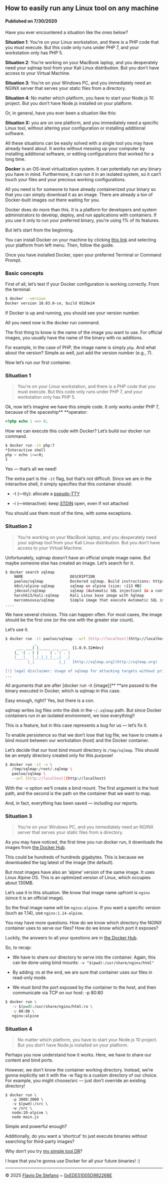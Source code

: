 ## How to easily run any Linux tool on any machine

#### Published on 7/30/2020




Have you ever encountered a situation like the ones below?

**Situation 1**: You’re on your Linux workstation, and there is a PHP code that you must execute. But this code only runs under PHP 7, and your workstation only has PHP 5.

**Situation 2**: You’re working on your MacBook laptop, and you desperately need your sqlmap tool from your Kali Linux distribution. But you don’t have access to your Virtual Machine.

**Situation 3**: You’re on your Windows PC, and you immediately need an NGINX server that serves your static files from a directory.

**Situation 4**: No matter which platform, you have to start your Node.js 10 project. But you don’t have Node.js installed on your platform.

Or, in general, have you ever been a situation like this:

**Situation X:** you are on one platform, and you immediately need a specific Linux tool, without altering your configuration or installing additional software.

All these situations can be easily solved with a single tool you may have already heard about. It works without messing up your computer by installing additional software, or editing configurations that worked for a long time.

**Docker** is an OS-level virtualization system. It can potentially run any binary you have in mind. Furthermore, it can run it in an isolated system, so it can’t touch your files and your precious working configurations.

All you need is for someone to have already containerized your binary so that you can simply download it as an image. There are already a ton of Docker-built images out there waiting for you.

Docker does do more than this. It is a platform for developers and system administrators to develop, deploy, and run applications with containers. If you use it only to run your preferred binary, you’re using 1% of its features.

But let’s start from the beginning.

You can install Docker on your machine by clicking [this link](https://docs.docker.com/install/overview/) and selecting your platform from left menu. Then, follow the guide.

Once you have installed Docker, open your preferred Terminal or Command Prompt.

### Basic concepts

First of all, let’s test if your Docker configuration is working correctly. From the terminal:

```bash
$ docker --version
Docker version 18.03.0-ce, build 0520e24
```

If Docker is up and running, you should see your version number.

All you need now is the docker run command.

The first thing to know is the name of the image you want to use. For official images, you usually have the name of the binary with no additions.

For example, in the case of PHP, the image name is simply `php`. And what about the version? Simple as well, just add the version number (e.g., 7).

Now let’s run our first container.

### Situation 1

> You’re on your Linux workstation, and there is a PHP code that you must execute. But this code only runs under PHP 7, and your workstation only has PHP 5.

Ok, now let’s imagine we have this simple code. It only works under PHP 7, because of the spaceship** **operator:

```php
<?php echo 1 <=> 0;
```

How we can execute this code with Docker? Let’s build our docker run command.

```bash
$ docker run -it php:7
*Interactive shell
php > echo 1<=>0;
1
```

Yes — that’s all we need!

The extra part is the `-it` flag, but that’s not difficult. Since we are in the interactive shell, it simply specifies that this container should:

* -t (—tty): allocate a [pseudo-TTY](https://unix.stackexchange.com/questions/21147/what-are-pseudo-terminals-pty-tty)

* -i (—interactive): keep [STDIN](https://en.wikipedia.org/wiki/Standard_streams) open, even if not attached

You should use them most of the time, with some exceptions.

### Situation 2

> You’re working on your MacBook laptop, and you desperately need your sqlmap tool from your Kali Linux distribution. But you don’t have access to your Virtual Machine.

Unfortunately, sqlmap doesn’t have an official simple image name. But maybe someone else has created an image. Let’s search for it.

```bash
$ docker search sqlmap
    NAME                     DESCRIPTION                                     STARS               OFFICIAL            AUTOMATED
    paoloo/sqlmap            Dockered sqlmap. Build instructions: https:/…   6
    k0st/alpine-sqlmap       sqlmap on alpine (size: ~113 MB)                3                                       [OK]
    jdecool/sqlmap           sqlmap (Automatic SQL injection) in a contai…   2                                       [OK]
    harshk13/kali-sqlmap     Kali Linux base image with Sqlmap               1
    marcomsousa/sqlmap       Simple image that execute Automatic SQL inje…   1                                       [OK]
....
```

We have several choices. This can happen often. For most cases, the image should be the first one (or the one with the greater star count).

Let’s use it.

```bash
$ docker run -it paoloo/sqlmap --url [http://localhost](http://localhost)
             _
     ___ ___| |_____ ___ ___  {1.0.9.32#dev}
    |_ -| . | |     | .'| . |
    |___|_  |_|_|_|_|__,|  _|
          |_|           |_|   [http://sqlmap.org](http://sqlmap.org)

[!] legal disclaimer: Usage of sqlmap for attacking targets without prior mutual consent is illegal. It is the end user's responsibility to obey all applicable local, state and federal laws. Developers assume no liability and are not responsible for any misuse or damage caused by this program.
...
```

All arguments that are after [docker run -it {image}]** **are passed to the binary executed in Docker, which is sqlmap in this case.

Easy enough, right? Yes, but there is a con.

sqlmap writes log files onto the disk in the `~/.sqlmap` path. But since Docker containers run in an isolated environment, we lose everything!!

This is a feature, but in this case represents a bug for us — let’s fix it.

To enable persistence so that we don’t lose that log file, we have to create a bind mount between our workstation (host) and the Docker container.

Let’s decide that our host bind mount directory is `/tmp/sqlmap`. This should be an empty directory created only for this purpose!

```bash
$ docker run -it -v \
   /tmp/sqlmap:/root/.sqlmap \
   paoloo/sqlmap \
   --url [http://localhost](http://localhost)
```

With the -v option we’ll create a bind mount. The first argument is the host path, and the second is the path on the container that we want to map.

And, in fact, everything has been saved — including our reports.

### Situation 3

> You’re on your Windows PC, and you immediately need an NGINX server that serves your static files from a directory.

As you may have noticed, the first time you run docker run, it downloads the images from [the Docker Hub](https://hub.docker.com).

This could be hundreds of hundreds gigabytes. This is because we downloaded the tag latest of the image (the default).

But most images have also an ‘alpine’ version of the same image. It uses Linux Alpine OS. This is an optimized version of Linux, which occupies about 130MB.

Let’s use it in this situation. We know that image name upfront is `nginx` (since it is an official image).

So the final image name will be `nginx:alpine`. If you want a specific version (such as 1.14), use `nginx:1.14-alpine`.

You may have more questions. How do we know which directory the NGINX container uses to serve our files? How do we know which port it exposes?

Luckily, the answers to all your questions are in [the Docker Hub](https://hub.docker.com/_/nginx/).

So, to recap:

* We have to share our directory to serve into the container. Again, this can be done using bind mounts: `-v "$(pwd):/usr/share/nginx/html"`

* By adding :ro at the end, we are sure that container uses our files in read-only mode.

* We must bind the port exposed by the container to the host, and then communicate via TCP on our host: -p 80:80

```bash
$ docker run \
   -v $(pwd):/usr/share/nginx/html:ro \
   -p 80:80 \
   nginx:alpine
```

### Situation 4

> No matter which platform, you have to start your Node.js 10 project. But you don’t have Node.js installed on your platform.

Perhaps you now understand how it works. Here, we have to share our content and bind ports.

However, we don’t know the container working directory. Instead, we’re gonna explicitly set it with the -w flag to a custom directory of our choice. For example, you might choose/src — just don’t override an existing directory!

```
$ docker run \
   -p 3000:3000 \
   -v $(pwd):/src \
   -w /src \
   node:10-alpine \
   node main.js
```

Simple and powerful enough?

Additionally, do you want a ‘shortcut’ to just execute binaries without searching for third-party images?

Why don’t you try [my simple tool DR](https://github.com/kopiro/dr)?

I hope that you’re gonna use Docker for all your future binaries! :)



---

© 2025 [Flavio De Stefano](https://www.kopiro.me) ~ [0xEDE51005D982268E](https://www.kopiro.me/gpg.txt)